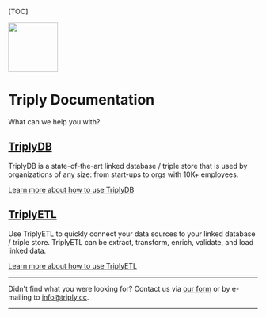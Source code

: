 [TOC]

<img src="https://triplydb.com/imgs/logos/logo-lg.svg?v=0" style="height: 100px;"/>

# Triply Documentation

What can we help you with?

## [TriplyDB](triply-db-getting-started/index.md)

TriplyDB is a state-of-the-art linked database / triple store that is used by organizations of any size: from start-ups to orgs with 10K+ employees.

[Learn more about how to use TriplyDB](triply-db-getting-started/index.md)

## [TriplyETL](triply-etl/index.md)

Use TriplyETL to quickly connect your data sources to your linked database / triple store. TriplyETL can be extract, transform, enrich, validate, and load linked data.

[Learn more about how to use TriplyETL](triply-etl/index.md)

---

Didn't find what you were looking for? Contact us via [our form](https://triply.cc/contact) or by e-mailing to [info@triply.cc](mailto:info@triply.cc).

---
